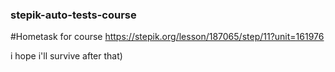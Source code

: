 ### stepik-auto-tests-course

#Hometask for course
https://stepik.org/lesson/187065/step/11?unit=161976

i hope i'll survive after that)
